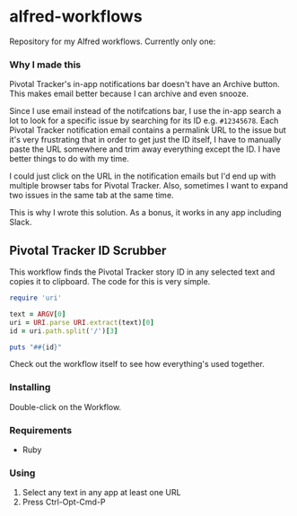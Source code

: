 # alfred-workflows

Repository for my Alfred workflows. Currently only one:

### Why I made this

Pivotal Tracker's in-app notifications bar doesn't have an Archive button. This makes email better because I can archive and even snooze.

Since I use email instead of the notifcations bar, I use the in-app search a lot to look for a specific issue by searching for its ID e.g. `#12345678`. Each Pivotal Tracker notification email contains a permalink URL to the issue but it's very frustrating that in order to get just the ID itself, I have to manually paste the URL somewhere and trim away everything except the ID. I have better things to do with my time.

I could just click on the URL in the notification emails but I'd end up with multiple browser tabs for Pivotal Tracker. Also, sometimes I want to expand two issues in the same tab at the same time.

This is why I wrote this solution. As a bonus, it works in any app including Slack.

## Pivotal Tracker ID Scrubber

This workflow finds the Pivotal Tracker story ID in any selected text and copies it to clipboard. The code for this is very simple.

``` ruby
require 'uri'

text = ARGV[0]
uri = URI.parse URI.extract(text)[0]
id = uri.path.split('/')[3]

puts "##{id}"
```

Check out the workflow itself to see how everything's used together.

### Installing

Double-click on the Workflow.

### Requirements

* Ruby

### Using

1. Select any text in any app at least one URL
2. Press Ctrl-Opt-Cmd-P

